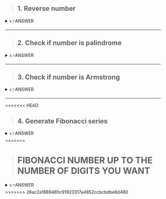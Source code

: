 > ## 1. Reverse number 

<details>
    
<summary>👉ANSWER</summary>

```java 
import java.util.Scanner;
public class quesionspractice {
    public static int reverse_no(int number){
        int digit,reverse=0;
        while (number!=0) {
            digit=number%10;
            reverse=reverse*10+digit;
            number/=10;
        }
        return reverse;
    }
    public static void main(String[] args) {
        Scanner sc =new Scanner(System.in);
        int num2=12;
        int num1=sc.nextInt();
        int reversed_number=reverse_no(num1);
        System.out.println("Origonal number is : "+num1);
        System.out.println("Reversed number is : "+reversed_number);
    sc.close();
    }
}

```

</details>

----

> ## 2. Check if number is palindrome  

<details>

<summary>👉ANSWER</summary>

```java
import java.util.Scanner;
public class quesionspractice {
public static int Check_palinderome(int a){
    int digit,reverse=0;
    while(a!=0){
        digit=a%10;
        reverse=reverse*10+digit;
        a/=10;
    }
    return reverse;
}
    public static void main(String[] Check_palindrome_number){
        Scanner sc=new Scanner(System.in);
        System.out.print("Enter the number : ");
        int num=sc.nextInt();
        int Reverse_number=Check_palinderome(num);
        System.out.println((num==Reverse_number)? "is palindrome":"Not polindrome");
        sc.close();
    }
}

```

</details>

---

> ## 3. Check if number is Armstrong 

<details>
<summary>👉ANSWER</summary>


```python

def Armstrong(num):
    dup=int(num)
    store=0
    while(dup>0):
        digit=dup%10
        store=store+digit**len(num)
        dup=dup//10
    return store
number=input("Enter the number : ")
dup2=int(number)
return_number=Armstrong(number)
if(dup2==return_number):
    print(number+" is Armstrong number ")
else:
    print(number+" is not Armstrong number ")

```

</details>

---
<<<<<<< HEAD
> ## 4. Generate Fibonacci series  

<details>
<summary>👉ANSWER</summary>

```java
import java.util.Scanner;
public class quesionspractice {
    public static void main(String args[]){
    Scanner sc=new Scanner(System.in);
    int num1=0,num2=1,num3;
    System.out.print("Enter the number : ");
    int num=sc.nextInt();
    System.out.print(num1+","+num2);
    for (int i=2;i<num;i++){
        num3=num1+num2;
        System.out.print(","+num3);
        num1=num2;
        num2=num3;
    }
    sc.close();
    }
}

```

</details>
=======

> # FIBONACCI NUMBER UP TO THE NUMBER OF DIGITS YOU WANT

 
 <details>

<summary>👉ANSWER</summary>

```java
    import java.util.Scanner;
public class Main{
    public static void main(String[] args){
        Scanner sc=new Scanner(System.in);
        int num3=sc.nextInt();
        int num1=0,num2=1;
        int num4;
        System.out.print(num1+","+num2);
        for (int i=2;i<num3;i++){
            num4=num1+num2;
            System.out.print(","+num4);
            num1=num2;
            num2=num4;
        }
    }
}
```

</details>
>>>>>>> 26ac2a1889465c91923317a4852ccbcbdbe6d480
